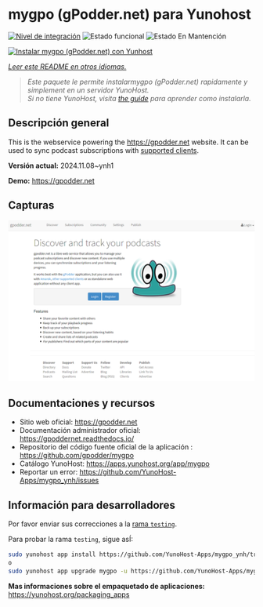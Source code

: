 <!--
Este archivo README esta generado automaticamente<https://github.com/YunoHost/apps/tree/master/tools/readme_generator>
No se debe editar a mano.
-->

# mygpo (gPodder.net) para Yunohost

[![Nivel de integración](https://dash.yunohost.org/integration/mygpo.svg)](https://ci-apps.yunohost.org/ci/apps/mygpo/) ![Estado funcional](https://ci-apps.yunohost.org/ci/badges/mygpo.status.svg) ![Estado En Mantención](https://ci-apps.yunohost.org/ci/badges/mygpo.maintain.svg)

[![Instalar mygpo (gPodder.net) con Yunhost](https://install-app.yunohost.org/install-with-yunohost.svg)](https://install-app.yunohost.org/?app=mygpo)

*[Leer este README en otros idiomas.](./ALL_README.md)*

> *Este paquete le permite instalarmygpo (gPodder.net) rapidamente y simplement en un servidor YunoHost.*  
> *Si no tiene YunoHost, visita [the guide](https://yunohost.org/install) para aprender como instalarla.*

## Descripción general

This is the webservice powering the https://gpodder.net website. It can be used to sync podcast subscriptions with [supported clients](https://gpoddernet.readthedocs.io/en/latest/user/clients.html).


**Versión actual:** 2024.11.08~ynh1

**Demo:** <https://gpodder.net>

## Capturas

![Captura de mygpo (gPodder.net)](./doc/screenshots/screenshot1.png)

## Documentaciones y recursos

- Sitio web oficial: <https://gpodder.net>
- Documentación administrador oficial: <https://gpoddernet.readthedocs.io/>
- Repositorio del código fuente oficial de la aplicación : <https://github.com/gpodder/mygpo>
- Catálogo YunoHost: <https://apps.yunohost.org/app/mygpo>
- Reportar un error: <https://github.com/YunoHost-Apps/mygpo_ynh/issues>

## Información para desarrolladores

Por favor enviar sus correcciones a la [rama `testing`](https://github.com/YunoHost-Apps/mygpo_ynh/tree/testing).

Para probar la rama `testing`, sigue asÍ:

```bash
sudo yunohost app install https://github.com/YunoHost-Apps/mygpo_ynh/tree/testing --debug
o
sudo yunohost app upgrade mygpo -u https://github.com/YunoHost-Apps/mygpo_ynh/tree/testing --debug
```

**Mas informaciones sobre el empaquetado de aplicaciones:** <https://yunohost.org/packaging_apps>
